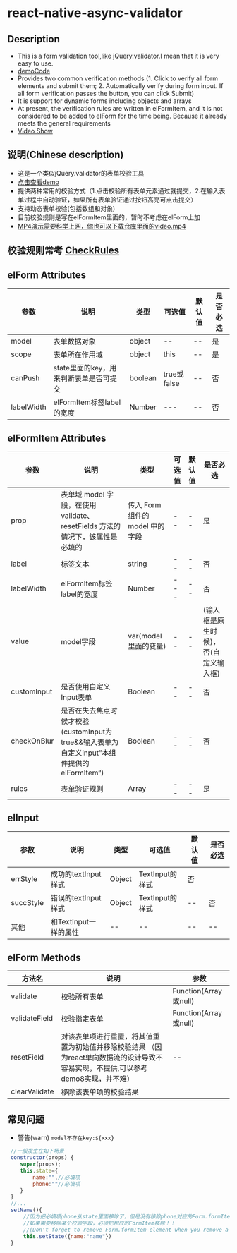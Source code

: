 # react-native-async-validator

## Description
* This is a form validation tool,like jQuery.validator.I mean that it is very easy to use.
* [demoCode](https://github.com/MTTTM/react-native-async-validator/tree/master/src)
* Provides two common verification methods (1. Click to verify all form elements and submit them; 2. Automatically verify during form input. If all form verification passes the button, you can click Submit)
* It is support for dynamic forms including objects and arrays
* At present, the verification rules are written in elFormItem, and it is not considered to be added to elForm for the time being. Because it already meets the general requirements
* [Video Show](https://www.youtube.com/watch?v=smkNFiJhnF0&feature=youtu.be,"demo")

## 说明(Chinese description)
* 这是一个类似jQuery.validator的表单校验工具
* [点击查看demo](https://github.com/MTTTM/react-native-async-validator/tree/master/src)
* 提供两种常用的校验方式（1.点击校验所有表单元素通过就提交，2.在输入表单过程中自动验证，如果所有表单验证通过按钮高亮可点击提交）
* 支持动态表单校验(包括数组和对象)
* 目前校验规则是写在elFormItem里面的，暂时不考虑在elForm上加
* [MP4演示需要科学上网，你也可以下载仓库里面的video.mp4](https://www.youtube.com/watch?v=smkNFiJhnF0&feature=youtu.be)






## 校验规则常考 [CheckRules](https://www.npmjs.com/package/async-validator "async-validator")

## elForm Attributes

|  参数       | 说明                                   |  类型   |    可选值         |  默认值 | 是否必选|
| --------   | -----                                | -----  | -----          | -----  | -----  |
| model      | 表单数据对象                             |object  |   --             |   --   |是       |
| scope      | 表单所在作用域                           |object  |   this           |   --   | 是      |
| canPush      | state里面的key，用来判断表单是否可提交    |boolean  |   true或false   |   --   | 否      |
| labelWidth    | elFormItem标签label的宽度    |Number  |   ---   |   --   | 否      |

## elFormItem  Attributes

|  参数       | 说明                                   |  类型   |    可选值         |  默认值 | 是否必选|
| --------   | -----                                | -----  | -----          | -----  | -----  |
| prop      | 表单域 model 字段，在使用 validate、resetFields 方法的情况下，该属性是必填的 |传入 Form 组件的 model 中的字段  |--|   --   |是|
| label      | 标签文本                                |string  |   --             |   --   | 否      |
| labelWidth    | elFormItem标签label的宽度    |Number  |   ---   |   --   | 否      |
| value      | model字段   |var(model里面的变量)  |   --   |   --   | (输入框是原生时候)，否(自定义输入框)      |
| customInput      | 是否使用自定义Input表单   |Boolean  |   --   |   --   | 否     |
| checkOnBlur      | 是否在失去焦点时候才校验(customInput为true&&输入表单为自定义input”本组件提供的elFormItem“)   |Boolean  |   --   |   --   | 否     |
| rules      | 表单验证规则   | Array  |   --   |   --   | 是      |

## elInput

|  参数       | 说明                                   |  类型   |    可选值         |  默认值 | 是否必选|
| --------   | -----                                | -----  | -----          | -----  | -----  |
| errStyle      | 成功的textInput样式  |Object|   TextInput的样式   |否|
| succStyle      | 错误的textInput样式 |Object  |  TextInput的样式        |   --   | 否      |
| 其他      | 和TextInput一样的属性   |--  |   --   |   --   | --      |

##  elForm  Methods

|  方法名       | 说明                                   |  参数   | 
| --------   | -----                                | -----  |
| validate      | 校验所有表单 | Function(Array或null)  |
| validateField  | 校验指定表单 | Function(Array或null)  |  
| resetField    | 对该表单项进行重置，将其值重置为初始值并移除校验结果 （因为react单向数据流的设计导致不容易实现，不提供,可以参考demo8实现，并不难） |--|
| clearValidate | 移除该表单项的校验结果 |  |  --        |


## 常见问题

* 警告(warn) `model不存在key:${xxx}`

```javaScript
 //一般发生在如下场景
 constructor(props) {
    super(props);
    this.state={
        name:"",//必填项
        phone:""//必填项
    }
 }
 //...
 setName(){
     //因为把必填项phone从state里面移除了，但是没有移除phone对应的Form.formItem导致Form的校验规则集合里面没有移除phone
     //如果需要移除某个校验字段，必须把相应的FormItem移除！！
     //(Don't forget to remove Form.formItem element when you remove a field which is need check)
     this.setState({name:"name"})
 }  


```

